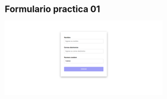 # Formulario practica 01
![App Screenshot](https://raw.githubusercontent.com/danielr3b1/01-Formulario/main/screens/screen.png)
